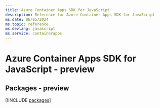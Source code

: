 ```yaml
---
title: Azure Container Apps SDK for JavaScript
description: Reference for Azure Container Apps SDK for JavaScript
ms.date: 06/05/2024
ms.topic: reference
ms.devlang: javascript
ms.service: containerapps
---
```

# Azure Container Apps SDK for JavaScript - preview
## Packages - preview
[!INCLUDE [packages](container-apps-index.md)]